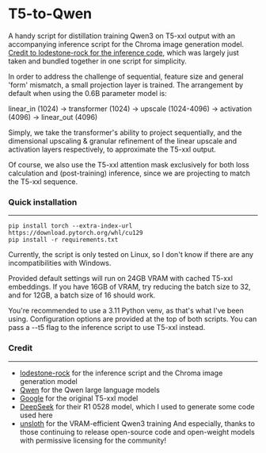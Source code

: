 # T5-to-Qwen

A handy script for distillation training Qwen3 on T5-xxl output with an accompanying inference script for the Chroma image generation model. [Credit to lodestone-rock for the inference code](https://github.com/lodestone-rock/flow/tree/master), which was largely just taken and bundled together in one script for simplicity.

In order to address the challenge of sequential, feature size and general 'form' mismatch, a small projection layer is trained. The arrangement by default when using the 0.6B parameter model is:

linear_in (1024) -> transformer (1024) -> upscale (1024-4096) -> activation (4096) -> linear_out (4096)

Simply, we take the transformer's ability to project sequentially, and the dimensional upscaling & granular refinement of the linear upscale and activation layers respectively, to approximate the T5-xxl output.

Of course, we also use the T5-xxl attention mask exclusively for both loss calculation and (post-training) inference, since we are projecting to match the T5-xxl sequence.

### Quick installation
---
```
pip install torch --extra-index-url https://download.pytorch.org/whl/cu129
pip install -r requirements.txt
```
Currently, the script is only tested on Linux, so I don't know if there are any incompatibilities with Windows.

Provided default settings will run on 24GB VRAM with cached T5-xxl embeddings. If you have 16GB of VRAM, try reducing the batch size to 32, and for 12GB, a batch size of 16 should work.

You're recommended to use a 3.11 Python venv, as that's what I've been using. Configuration options are provided at the top of both scripts. You can pass a --t5 flag to the inference script to use T5-xxl instead.

### Credit
---
- [lodestone-rock](https://huggingface.co/lodestones) for the inference script and the Chroma image generation model
- [Qwen](https://huggingface.co/Qwen) for the Qwen large language models
- [Google](https://huggingface.co/google) for the original T5-xxl model
- [DeepSeek](https://huggingface.co/deepseek-ai) for their R1 0528 model, which I used to generate some code used here
- [unsloth](https://huggingface.co/unsloth) for the VRAM-efficient Qwen3 training
And especially, thanks to those continuing to release open-source code and open-weight models with permissive licensing for the community!
